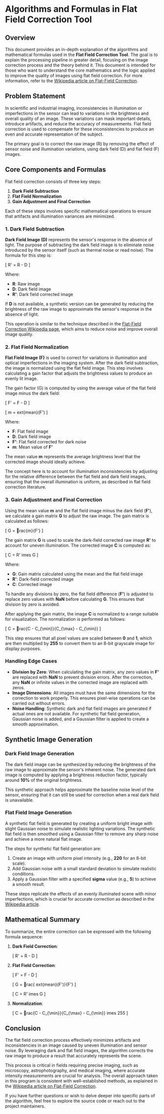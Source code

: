 
# Algorithms and Formulas in Flat Field Correction Tool

## Overview
This document provides an in-depth explanation of the algorithms and mathematical formulas used in the **Flat Field Correction Tool**. The goal is to explain the processing pipeline in greater detail, focusing on the image correction process and the theory behind it. This document is intended for those who want to understand the core mathematics and the logic applied to improve the quality of images using flat field correction. For more information, refer to the [Wikipedia article on Flat-Field Correction](https://en.wikipedia.org/wiki/Flat-field_correction).

## Problem Statement
In scientific and industrial imaging, inconsistencies in illumination or imperfections in the sensor can lead to variations in the brightness and overall quality of an image. These variations can mask important details, introduce artifacts, and reduce the accuracy of measurements. Flat field correction is used to compensate for these inconsistencies to produce an even and accurate representation of the subject.

The primary goal is to correct the raw image (R) by removing the effect of sensor noise and illumination variations, using dark field (D) and flat field (F) images.

## Core Components and Formulas
Flat field correction consists of three key steps:

1. **Dark Field Subtraction**
2. **Flat Field Normalization**
3. **Gain Adjustment and Final Correction**

Each of these steps involves specific mathematical operations to ensure that artifacts and illumination variances are minimized.

### 1. Dark Field Subtraction
**Dark Field Image (D)** represents the sensor's response in the absence of light. The purpose of subtracting the dark field image is to eliminate noise introduced by the sensor itself (such as thermal noise or read noise). The formula for this step is:

\[
R' = R - D
\]

Where:
- **R**: Raw image
- **D**: Dark field image
- **R'**: Dark field corrected image

If **D** is not available, a synthetic version can be generated by reducing the brightness of the raw image to approximate the sensor's response in the absence of light.

This operation is similar to the technique described in the [Flat-Field Correction Wikipedia page](https://en.wikipedia.org/wiki/Flat-field_correction), which aims to reduce noise and improve overall image quality.

### 2. Flat Field Normalization
**Flat Field Image (F)** is used to correct for variations in illumination and optical imperfections in the imaging system. After the dark field subtraction, the image is normalized using the flat field image. This step involves calculating a gain factor that adjusts the brightness values to produce an evenly lit image.

The gain factor (G) is computed by using the average value of the flat field image minus the dark field:

\[
F' = F - D
\]

\[
m = 	ext{mean}(F')
\]

Where:
- **F**: Flat field image
- **D**: Dark field image
- **F'**: Flat field corrected for dark noise
- **m**: Mean value of **F'**

The mean value **m** represents the average brightness level that the corrected image should ideally achieve.

The concept here is to account for illumination inconsistencies by adjusting for the relative difference between the flat field and dark field images, ensuring that the overall illumination is uniform, as described in flat field correction literature.

### 3. Gain Adjustment and Final Correction
Using the mean value **m** and the flat field image minus the dark field (**F'**), we calculate a gain matrix **G** to adjust the raw image. The gain matrix is calculated as follows:

\[
G = rac{m}{F'}
\]

The gain matrix **G** is used to scale the dark-field corrected raw image **R'** to account for uneven illumination. The corrected image **C** is computed as:

\[
C = R' 	imes G
\]

Where:
- **G**: Gain matrix calculated using the mean and the flat field image
- **R'**: Dark-field corrected image
- **C**: Corrected image

To handle any divisions by zero, the flat field difference (**F'**) is adjusted to replace zero values with **NaN** before calculating **G**. This ensures that division by zero is avoided.

After applying the gain matrix, the image **C** is normalized to a range suitable for visualization. The normalization is performed as follows:

\[
C = rac{C - C_{\min}}{C_{\max} - C_{\min}}
\]

This step ensures that all pixel values are scaled between **0** and **1**, which are then multiplied by **255** to convert them to an 8-bit grayscale image for display purposes.

### Handling Edge Cases
- **Division by Zero**: When calculating the gain matrix, any zero values in **F'** are replaced with **NaN** to prevent division errors. After the correction, any **NaN** or infinite values in the corrected image are replaced with zeros.
- **Image Dimensions**: All images must have the same dimensions for the correction to work properly. This ensures pixel-wise operations can be carried out without errors.
- **Noise Handling**: Synthetic dark and flat field images are generated if actual ones are not available. For synthetic flat field generation, Gaussian noise is added, and a Gaussian filter is applied to create a smooth approximation.

## Synthetic Image Generation
### Dark Field Image Generation
The dark field image can be synthesized by reducing the brightness of the raw image to approximate the sensor's inherent noise. The generated dark image is computed by applying a brightness reduction factor, typically around **10%** of the original brightness.

This synthetic approach helps approximate the baseline noise level of the sensor, ensuring that it can still be used for correction when a real dark field is unavailable.

### Flat Field Image Generation
A synthetic flat field is generated by creating a uniform bright image with slight Gaussian noise to simulate realistic lighting variations. The synthetic flat field is then smoothed using a Gaussian filter to remove any sharp noise and achieve a more natural flat image.

The steps for synthetic flat field generation are:
1. Create an image with uniform pixel intensity (e.g., **220** for an 8-bit scale).
2. Add Gaussian noise with a small standard deviation to simulate realistic conditions.
3. Apply a Gaussian filter with a specified **sigma** value (e.g., **5**) to achieve a smooth result.

These steps replicate the effects of an evenly illuminated scene with minor imperfections, which is crucial for accurate correction as described in the [Wikipedia article](https://en.wikipedia.org/wiki/Flat-field_correction).

## Mathematical Summary
To summarize, the entire correction can be expressed with the following formula sequence:

1. **Dark Field Correction**:
   
   \[
   R' = R - D
   \]

2. **Flat Field Correction**:
   
   \[
   F' = F - D
   \]
   
   \[
   G = rac{	ext{mean}(F')}{F'}
   \]
   
   \[
   C = R' 	imes G
   \]

3. **Normalization**:
   
   \[
   C = rac{C - C_{\min}}{C_{\max} - C_{\min}} 	imes 255
   \]

## Conclusion
The flat field correction process effectively minimizes artifacts and inconsistencies in an image caused by uneven illumination and sensor noise. By leveraging dark and flat field images, the algorithm corrects the raw image to produce a result that accurately represents the scene.

This process is critical in fields requiring precise imaging, such as microscopy, astrophotography, and medical imaging, where accurate intensity measurements are crucial for analysis. The overall approach taken in this program is consistent with well-established methods, as explained in the [Wikipedia article on Flat-Field Correction](https://en.wikipedia.org/wiki/Flat-field_correction).

If you have further questions or wish to delve deeper into specific parts of the algorithm, feel free to explore the source code or reach out to the project maintainers.
